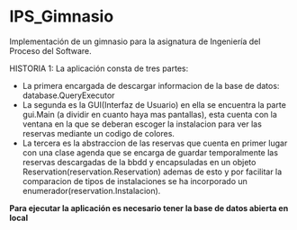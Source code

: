 # IPS_Gimnasio
Implementación de un gimnasio para la asignatura de Ingeniería del Proceso del Software.

HISTORIA 1:
La aplicación consta de tres partes: 
* La primera encargada de descargar informacion de la base de datos: database.QueryExecutor
* La segunda es la GUI(Interfaz de Usuario) en ella se encuentra la parte gui.Main (a dividir en cuanto haya mas pantallas), esta cuenta con la ventana en la que se deberan escoger la instalacion para ver las reservas mediante un codigo de colores.
* La tercera es la abstraccion de las reservas que cuenta en primer lugar con una clase agenda que se encarga de guardar temporalmente las reservas descargadas de la bbdd y encapsuladas en un objeto Reservation(reservation.Reservation) ademas de esto y por facilitar la comparacion de tipos de instalaciones se ha incorporado un enumerador(reservation.Instalacion).
  
**Para ejecutar la aplicación es necesario tener la base de datos abierta en local**
  
